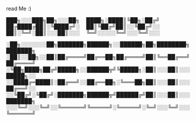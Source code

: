 read Me :)

███╗░░░███╗██╗░░░██╗ 
████╗░████║╚██╗░██╔╝ 
██╔████╔██║░╚████╔╝░ 
██║╚██╔╝██║░░╚██╔╝░░ 
██║░╚═╝░██║░░░██║░░░ 
╚═╝░░░░░╚═╝░░░╚═╝░░░ 

░██╗░░░░░░░██╗███████╗██████╗░░██████╗██╗████████╗███████╗
░██║░░██╗░░██║██╔════╝██╔══██╗██╔════╝██║╚══██╔══╝██╔════╝
░╚██╗████╗██╔╝█████╗░░██████╦╝╚█████╗░██║░░░██║░░░█████╗░░
░░████╔═████║░██╔══╝░░██╔══██╗░╚═══██╗██║░░░██║░░░██╔══╝░░
░░╚██╔╝░╚██╔╝░███████╗██████╦╝██████╔╝██║░░░██║░░░███████╗
░░░╚═╝░░░╚═╝░░╚══════╝╚═════╝░╚═════╝░╚═╝░░░╚═╝░░░╚══════╝

